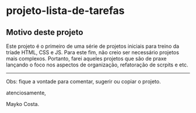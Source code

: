 # projeto-lista-de-tarefas

## Motivo deste projeto
Este projeto é o primeiro de uma série de projetos iniciais para treino da tríade HTML, CSS e JS. Para este fim, não creio ser necessário projetos mais complexos. Portanto, farei aqueles projetos que são de praxe lançando o foco nos aspectos de organização, refatoração de scrpits e etc.

---
Obs: fique a vontade para comentar, sugerir ou copiar o projeto.

atenciosamente,

Mayko Costa.
